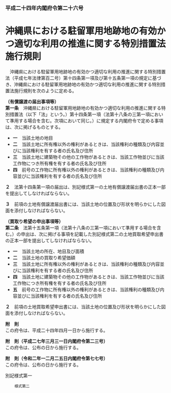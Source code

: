 ### 平成二十四年内閣府令第二十六号  
# 沖縄県における駐留軍用地跡地の有効かつ適切な利用の推進に関する特別措置法施行規則  
　沖縄県における駐留軍用地跡地の有効かつ適切な利用の推進に関する特別措置法（平成七年法律第百二号）第十四条第一項及び第十五条第一項の規定に基づき、沖縄県における駐留軍用地跡地の有効かつ適切な利用の推進に関する特別措置法施行規則を次のように定める。  
  
**（有償譲渡の届出事項等）**  
**第一条**　沖縄県における駐留軍用地跡地の有効かつ適切な利用の推進に関する特別措置法（以下「法」という。）第十四条第一項（法第十八条の三第一項において準用する場合を含む。次項において同じ。）に規定する内閣府令で定める事項は、次に掲げるものとする。  
* **一**　当該土地の地目  
* **二**　当該土地に所有権以外の権利があるときは、当該権利の種類及び内容並びに当該権利を有する者の氏名及び住所  
* **三**　当該土地に建築物その他の工作物があるときは、当該工作物並びに当該工作物につき所有権を有する者の氏名及び住所  
* **四**　前号の工作物に所有権以外の権利があるときは、当該権利の種類及び内容並びに当該権利を有する者の氏名及び住所  
  
**２**　法第十四条第一項の届出は、別記様式第一の土地有償譲渡届出書の正本一部を提出してしなければならない。  
  
**３**　前項の土地有償譲渡届出書には、当該土地の位置及び形状を明らかにした図面を添付しなければならない。  
  
**（買取り希望の申出事項等）**  
**第二条**　法第十五条第一項（法第十八条の三第一項において準用する場合を含む。）の申出は、次に掲げる事項を記載した別記様式第二の土地買取希望申出書の正本一部を提出してしなければならない。  
* **一**　当該土地の所在、地目及び面積  
* **二**　当該土地の買取り希望価額  
* **三**　当該土地に所有権以外の権利があるときは、当該権利の種類及び内容並びに当該権利を有する者の氏名及び住所  
* **四**　当該土地に建築物その他の工作物があるときは、当該工作物並びに当該工作物につき所有権を有する者の氏名及び住所  
* **五**　前号の工作物に所有権以外の権利があるときは、当該権利の種類及び内容並びに当該権利を有する者の氏名及び住所  
  
**２**　前項の土地買取希望申出書には、当該土地の位置及び形状を明らかにした図面を添付しなければならない。  
  
**附　則**  
この府令は、平成二十四年四月一日から施行する。  
  
**附　則（平成二七年三月三一日内閣府令第二三号）**  
この府令は、公布の日から施行する。  
  
**附　則（令和二年一二月二五日内閣府令第七七号）**  
この府令は、公布の日から施行する。  
  
別記様式第一
          
        様式第二
          
        
